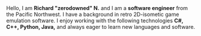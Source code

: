 <div>
  Hello, I am <strong>Richard "zerodowned" N.</strong> and I am a <strong>software engineer</strong> from the Pacific Northwest. I have a  background in retro 2D-isometic game emulation software. I enjoy working with the following technologies <strong>C#, C++, Python, Java,</strong> and always eager to learn new languages and software.
</div>

<!--## Github stats-->

<!--![Anurag's github stats](https://github-readme-stats.vercel.app/api?username=zerodowned&count_private=true&show_icons=true)-->
<!--

<br>
<br>
<br>
How to make your own GitHub Profile Readme like this

[How To Create A GitHub Profile README](https://aboutmonica.com/blog/how-to-create-a-github-profile-readme/) <br>
  [GitHub Markdown Language Guide](https://github.com/adam-p/markdown-here/wiki/Markdown-Cheatsheet#links)<br>
[For the button images](https://shields.io/)<br>
-->
